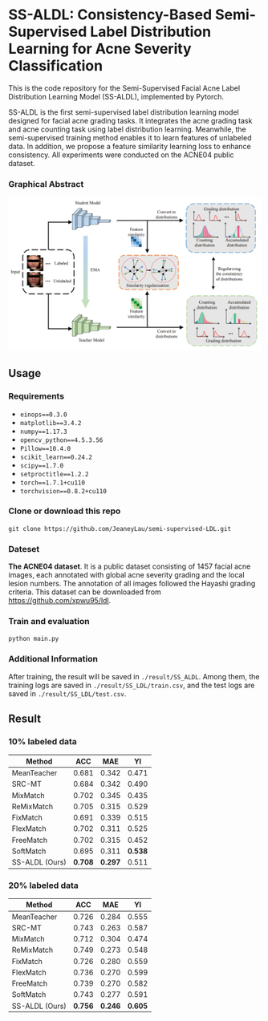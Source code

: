 # SS-ALDL: Consistency-Based Semi-Supervised Label Distribution Learning for Acne Severity Classification
This is the code repository for the Semi-Supervised Facial Acne Label Distribution Learning Model (SS-ALDL), implemented by Pytorch. 

SS-ALDL is the first semi-supervised label distribution learning model designed for facial acne grading tasks. It integrates the acne grading task and acne counting task using label distribution learning. Meanwhile, the semi-supervised training method enables it to learn features of unlabeled data. In addition, we propose a feature similarity learning loss to enhance consistency. All experiments were conducted on the ACNE04 public dataset.

### Graphical Abstract
<div align="center" >
  <img src="https://github.com/JeaneyLau/semi-supervised-LDL/blob/main/image/Abstract.jpg">
</div>

## Usage

### Requirements

- `einops==0.3.0`
- `matplotlib==3.4.2`
- `numpy==1.17.3`
- `opencv_python==4.5.3.56`
- `Pillow==10.4.0`
- `scikit_learn==0.24.2`
- `scipy==1.7.0`
- `setproctitle==1.2.2`
- `torch==1.7.1+cu110`
- `torchvision==0.8.2+cu110`

### Clone or download this repo
```
git clone https://github.com/JeaneyLau/semi-supervised-LDL.git
```
### Dateset

**The ACNE04 dataset**. It is a public dataset consisting of 1457 facial acne images, each annotated with global acne severity grading and the local lesion numbers. The annotation of all images followed the Hayashi grading criteria. This dataset can be downloaded from https://github.com/xpwu95/ldl.

### Train and evaluation
```
python main.py
```
### Additional Information
After training, the result will be saved in `./result/SS_ALDL`. Among them, the training logs are saved in `./result/SS_LDL/train.csv`, and the test logs are saved in `./result/SS_LDL/test.csv`.

## Result

### 10% labeled data 

| Method | ACC| MAE | YI |
| ---- | -------| ----- |----|
| MeanTeacher|  0.681 | 0.342| 0.471 |
| SRC-MT|  0.684 | 0.342 | 0.490|
| MixMatch|  0.702 | 0.345|0.435 |
| ReMixMatch|  0.705 |0.315|0.529 |
| FixMatch|  0.691|0.339| 0.515|
| FlexMatch|  0.702 |0.311| 0.525|
| FreeMatch|  0.702 |0.315| 0.452|
| SoftMatch|  0.695 |0.311| **0.538** |
| SS-ALDL (Ours)|  **0.708** |**0.297**| 0.511|

### 20% labeled data 

| Method | ACC| MAE | YI |
| ---- | -------| ----- |----|
| MeanTeacher|  0.726 | 0.284| 0.555 |
| SRC-MT|  0.743 | 0.263 | 0.587|
| MixMatch|  0.712 | 0.304|0.474 |
| ReMixMatch|  0.749 |0.273|0.548 |
| FixMatch|  0.726|0.280| 0.559|
| FlexMatch|  0.736 |0.270| 0.599|
| FreeMatch|  0.739 |0.270| 0.582|
| SoftMatch|  0.743 |0.277| 0.591 |
| SS-ALDL (Ours)|  **0.756** |**0.246**| **0.605**|
